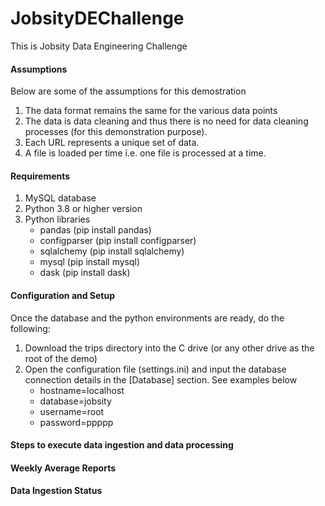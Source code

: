 # JobsityDEChallenge
This is Jobsity Data Engineering Challenge
#### Assumptions
Below are some of the assumptions for this demostration

  1.	The data format remains the same for the various data points
  2. 	The data is data cleaning and thus there is no need for data cleaning processes (for this demonstration purpose).
  3.	Each URL represents a unique set of data.
  4.	A file is loaded per time i.e. one file is processed at a time.


#### Requirements
  1. MySQL database
  2. Python 3.8 or higher version
  3. Python libraries
      - pandas (pip install pandas)
      - configparser (pip install configparser)
      - sqlalchemy (pip install sqlalchemy)
      - mysql (pip install mysql)
      - dask (pip install dask)


#### Configuration and Setup
Once the database and the python environments are ready, do the following:
1. Download the trips directory into the C drive (or any other drive as the root of the demo)
2. Open the configuration file (settings.ini) and input the database connection details in the [Database] section. See examples below
      - hostname=localhost 
      - database=jobsity
      - username=root
      - password=ppppp

#### Steps to execute data ingestion and data processing


#### Weekly Average Reports


#### Data Ingestion Status


